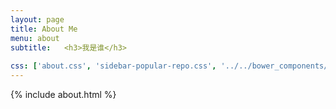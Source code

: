 ```yaml
---
layout: page
title: About Me
menu: about
subtitle:   <h3>我是谁</h3>
                            
css: ['about.css', 'sidebar-popular-repo.css', '../../bower_components/flag-icon-css/css/flag-icon.min.css']
---
```


{% include about.html %}
